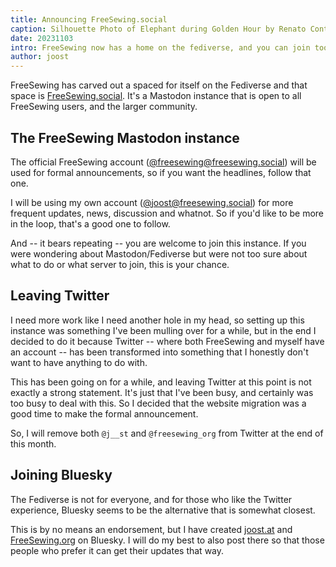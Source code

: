 ```yaml
---
title: Announcing FreeSewing.social
caption: Silhouette Photo of Elephant during Golden Hour by Renato Conti
date: 20231103
intro: FreeSewing now has a home on the fediverse, and you can join too
author: joost
---
```


FreeSewing has carved out a spaced for itself on the Fediverse and that space is [FreeSewing.social](https://freesewing.social). It's a Mastodon instance that is open to all FreeSewing users, and the larger community.

## The FreeSewing Mastodon instance

The official FreeSewing account ([@freesewing@freesewing.social](https://freesewing.social/@freesewing)) will be used for formal announcements, so if you want the headlines, follow that one.

I will be using my own account ([@joost@freesewing.social](https://freesewing.social/@joost)) for more frequent updates, news, discussion and whatnot. So if you'd like to be more in the loop, that's a good one to follow.

And -- it bears repeating -- you are welcome to join this instance. If you were wondering about Mastodon/Fediverse but were not too sure about what to do or what server to join, this is your chance.

## Leaving Twitter

I need more work like I need another hole in my head, so setting up this instance was something I've been mulling over for a while, but in the end I decided to do it because Twitter -- where both FreeSewing and myself have an account -- has been transformed into something that I honestly don't want to have anything to do with.

This has been going on for a while, and leaving Twitter at this point is not exactly a strong statement. It's just that I've been busy, and certainly was too busy to deal with this. So I decided that the website migration was a good time to make the formal announcement.

So, I will remove both `@j__st` and `@freesewing_org` from Twitter at the end of this month.

## Joining Bluesky

The Fediverse is not for everyone, and for those who like the Twitter experience, Bluesky seems to be the alternative that is somewhat closest.

This is by no means an endorsement, but I have created [joost.at](https://bsky.app/profile/joost.at) and [FreeSewing.org](https://bsky.app/profile/freesewing.org) on Bluesky. I will do my best to also post there so that those people who prefer it can get their updates that way.
